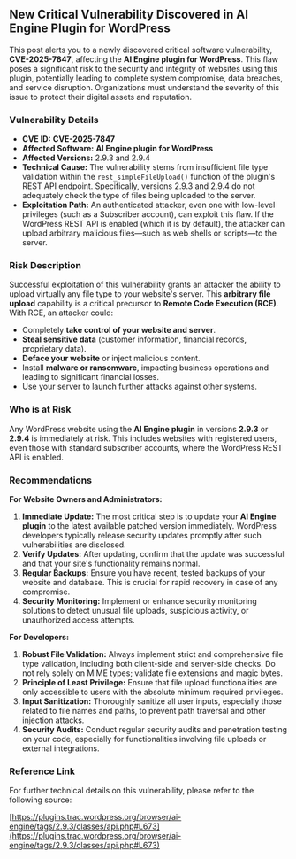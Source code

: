 ## New Critical Vulnerability Discovered in **AI Engine Plugin for WordPress**

This post alerts you to a newly discovered critical software vulnerability, **CVE-2025-7847**, affecting the **AI Engine plugin for WordPress**. This flaw poses a significant risk to the security and integrity of websites using this plugin, potentially leading to complete system compromise, data breaches, and service disruption. Organizations must understand the severity of this issue to protect their digital assets and reputation.

### Vulnerability Details

*   **CVE ID:** **CVE-2025-7847**
*   **Affected Software:** **AI Engine plugin for WordPress**
*   **Affected Versions:** 2.9.3 and 2.9.4
*   **Technical Cause:** The vulnerability stems from insufficient file type validation within the `rest_simpleFileUpload()` function of the plugin's REST API endpoint. Specifically, versions 2.9.3 and 2.9.4 do not adequately check the type of files being uploaded to the server.
*   **Exploitation Path:** An authenticated attacker, even one with low-level privileges (such as a Subscriber account), can exploit this flaw. If the WordPress REST API is enabled (which it is by default), the attacker can upload arbitrary malicious files—such as web shells or scripts—to the server.

### Risk Description

Successful exploitation of this vulnerability grants an attacker the ability to upload virtually any file type to your website's server. This **arbitrary file upload** capability is a critical precursor to **Remote Code Execution (RCE)**. With RCE, an attacker could:

*   Completely **take control of your website and server**.
*   **Steal sensitive data** (customer information, financial records, proprietary data).
*   **Deface your website** or inject malicious content.
*   Install **malware or ransomware**, impacting business operations and leading to significant financial losses.
*   Use your server to launch further attacks against other systems.

### Who is at Risk

Any WordPress website using the **AI Engine plugin** in versions **2.9.3** or **2.9.4** is immediately at risk. This includes websites with registered users, even those with standard subscriber accounts, where the WordPress REST API is enabled.

### Recommendations

**For Website Owners and Administrators:**

1.  **Immediate Update:** The most critical step is to update your **AI Engine plugin** to the latest available patched version immediately. WordPress developers typically release security updates promptly after such vulnerabilities are disclosed.
2.  **Verify Updates:** After updating, confirm that the update was successful and that your site's functionality remains normal.
3.  **Regular Backups:** Ensure you have recent, tested backups of your website and database. This is crucial for rapid recovery in case of any compromise.
4.  **Security Monitoring:** Implement or enhance security monitoring solutions to detect unusual file uploads, suspicious activity, or unauthorized access attempts.

**For Developers:**

1.  **Robust File Validation:** Always implement strict and comprehensive file type validation, including both client-side and server-side checks. Do not rely solely on MIME types; validate file extensions and magic bytes.
2.  **Principle of Least Privilege:** Ensure that file upload functionalities are only accessible to users with the absolute minimum required privileges.
3.  **Input Sanitization:** Thoroughly sanitize all user inputs, especially those related to file names and paths, to prevent path traversal and other injection attacks.
4.  **Security Audits:** Conduct regular security audits and penetration testing on your code, especially for functionalities involving file uploads or external integrations.

### Reference Link

For further technical details on this vulnerability, please refer to the following source:

[https://plugins.trac.wordpress.org/browser/ai-engine/tags/2.9.3/classes/api.php#L673](https://plugins.trac.wordpress.org/browser/ai-engine/tags/2.9.3/classes/api.php#L673)